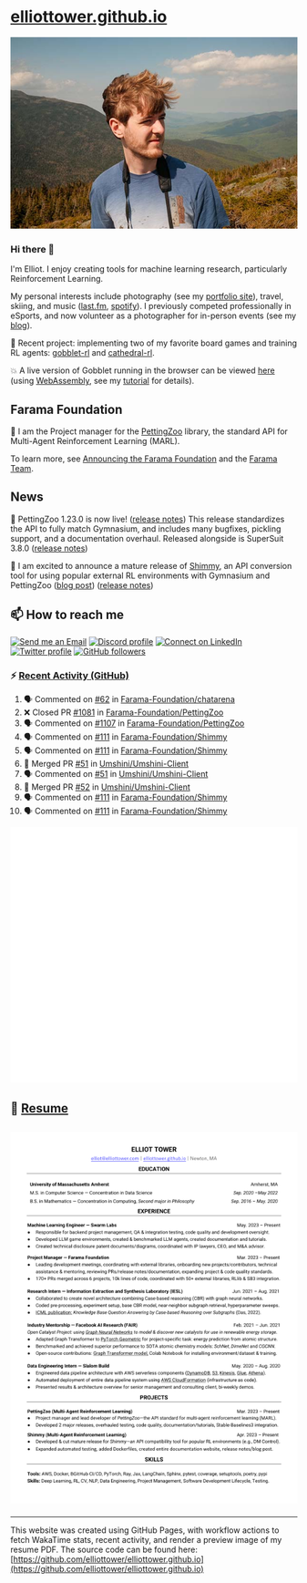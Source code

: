 # [elliottower.github.io](https://github.com/elliottower/elliottower.github.io)

[![A wild Elliot on Mt Washington](https://raw.githubusercontent.com/elliottower/elliottower.github.io/main/src/jpg/DSCF7539-600px.jpg?raw=true)](https://raw.githubusercontent.com/elliottower/elliottower.github.io/main/src/jpg/DSCF7539.jpg?raw=true)

### Hi there 👋

I'm Elliot. I enjoy creating tools for machine learning research, particularly Reinforcement Learning.

My personal interests include photography (see my [portfolio site](https://www.elliottower.com/)), travel, skiing, and music ([last.fm](https://www.last.fm/user/ajsdlfkwer), [spotify](https://open.spotify.com/user/12132818380)). I previously competed professionally in eSports, and now volunteer as a photographer for in-person events (see my [blog](https://www.elliottower.com/stories/?category=events)).

🤖 Recent project: implementing two of my favorite board games and training RL agents: [gobblet-rl](https://github.com/elliottower/gobblet-rl) and [cathedral-rl](https://github.com/elliottower/cathedral-rl). 

💥 A live version of Gobblet running in the browser can be viewed [here](https://elliottower.github.io/gobblet-rl/) (using [WebAssembly](https://webassembly.org/), see my [tutorial](https://github.com/elliottower/gobblet-rl/blob/main/tutorials/WebAssembly/web_assembly.md) for details).

## Farama Foundation

🚀 I am the Project manager for the [PettingZoo](https://github.com/Farama-Foundation/PettingZoo) library, the standard API for Multi-Agent Reinforcement Learning (MARL). 

To learn more, see [Announcing the Farama Foundation](https://farama.org/Announcing-The-Farama-Foundation) and the [Farama Team](https://farama.org/team).

## News

🎉 PettingZoo 1.23.0 is now live! ([release notes](https://github.com/Farama-Foundation/PettingZoo/releases/tag/1.23.0)) This release standardizes the API to fully match Gymnasium, and includes many bugfixes, pickling support, and a documentation overhaul. Released alongside is SuperSuit 3.8.0 ([release notes](https://github.com/Farama-Foundation/SuperSuit/releases/tag/3.8.0)) 

<!-- ![GitHub Release Date](https://img.shields.io/github/release-date/Farama-Foundation/PettingZoo) -->

🎉 I am excited to announce a mature release of [Shimmy](https://github.com/Farama-Foundation/Shimmy), an API conversion tool for using popular external RL environments with Gymnasium and PettingZoo ([blog post](https://farama.org/Announcing-Shimmy)) ([release notes](https://github.com/Farama-Foundation/Shimmy/releases/tag/v1.0.0)) 

## 📫 How to reach me

 [![Send me an Email](https://img.shields.io/badge/email-elliot%40elliottower.com-blue)](mailto:elliot@elliottower.com)
 [![Discord profile](https://img.shields.io/badge/Discord-7289DA?style=flat&logo=discord&logoColor=white)](https://discord.com/users/83091537923145728)
 [![Connect on LinkedIn](https://img.shields.io/badge/--linkedin?label=LinkedIn&logo=LinkedIn&style=social)](https://www.linkedin.com/in/elliot-tower)
 [![Twitter profile](https://img.shields.io/twitter/follow/elliottower?style=social)](https://twitter.com/ElliotTower/)
 [![GitHub followers](https://img.shields.io/github/followers/elliottower?style=social)](https://github.com/elliottower/)

### ⚡ [Recent Activity (GitHub)](https://github.com/elliottower)

<!--START_SECTION:activity-->
1. 🗣 Commented on [#62](https://github.com/Farama-Foundation/chatarena/pull/62#issuecomment-1746993126) in [Farama-Foundation/chatarena](https://github.com/Farama-Foundation/chatarena)
2. ❌ Closed PR [#1081](https://github.com/Farama-Foundation/PettingZoo/pull/1081) in [Farama-Foundation/PettingZoo](https://github.com/Farama-Foundation/PettingZoo)
3. 🗣 Commented on [#1107](https://github.com/Farama-Foundation/PettingZoo/pull/1107#issuecomment-1746960270) in [Farama-Foundation/PettingZoo](https://github.com/Farama-Foundation/PettingZoo)
4. 🗣 Commented on [#111](https://github.com/Farama-Foundation/Shimmy/pull/111#issuecomment-1746952107) in [Farama-Foundation/Shimmy](https://github.com/Farama-Foundation/Shimmy)
5. 🗣 Commented on [#111](https://github.com/Farama-Foundation/Shimmy/pull/111#issuecomment-1745804682) in [Farama-Foundation/Shimmy](https://github.com/Farama-Foundation/Shimmy)
6. 🎉 Merged PR [#51](https://github.com/Umshini/Umshini-Client/pull/51) in [Umshini/Umshini-Client](https://github.com/Umshini/Umshini-Client)
7. 🗣 Commented on [#51](https://github.com/Umshini/Umshini-Client/pull/51#issuecomment-1745784399) in [Umshini/Umshini-Client](https://github.com/Umshini/Umshini-Client)
8. 🎉 Merged PR [#52](https://github.com/Umshini/Umshini-Client/pull/52) in [Umshini/Umshini-Client](https://github.com/Umshini/Umshini-Client)
9. 🗣 Commented on [#111](https://github.com/Farama-Foundation/Shimmy/pull/111#issuecomment-1745200233) in [Farama-Foundation/Shimmy](https://github.com/Farama-Foundation/Shimmy)
10. 🗣 Commented on [#111](https://github.com/Farama-Foundation/Shimmy/pull/111#issuecomment-1745198388) in [Farama-Foundation/Shimmy](https://github.com/Farama-Foundation/Shimmy)
<!--END_SECTION:activity-->


<picture>
  <a href="https://metrics.lecoq.io/insights?user=elliottower">
   <img src="/github-metrics.svg" alt="Metrics">
  </a>
</picture>

## 📄 [Resume](https://elliottower.github.io/src/pdf/resume.pdf)

<!-- PDF-TO-MARKDOWN:START -->
![Page 1](src/png/page1.png "Page 1")
---
<!-- PDF-TO-MARKDOWN:END -->

----

This website was created using GitHub Pages, with workflow actions to fetch WakaTime stats, recent activity, and render a preview image of my resume PDF. The source code can be found here: [https://github.com/elliottower/elliottower.github.io](https://github.com/elliottower/elliottower.github.io)
